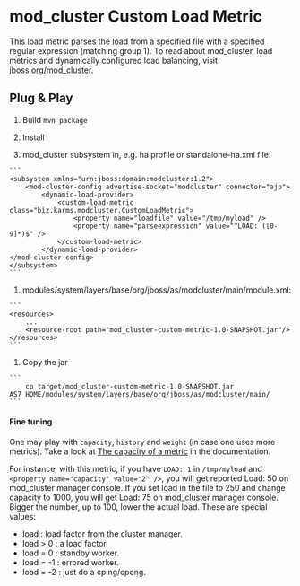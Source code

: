 mod_cluster Custom Load Metric
==============================

This load metric parses the load from a specified file with a specified regular expression (matching group 1).
To read about mod_cluster, load metrics and dynamically configured load balancing, visit [jboss.org/mod_cluster](http://www.jboss.org/mod_cluster).

Plug & Play
-----------

 1. Build 
    ```mvn package```

 1. Install
  1. mod_cluster subsystem in, e.g. ha profile or standalone-ha.xml file:

    ```
    <subsystem xmlns="urn:jboss:domain:modcluster:1.2">
        <mod-cluster-config advertise-socket="modcluster" connector="ajp">
            <dynamic-load-provider>
                <custom-load-metric class="biz.karms.modcluster.CustomLoadMetric">
                    <property name="loadfile" value="/tmp/myload" />
                    <property name="parseexpression" value="^LOAD: ([0-9]*)$" />
                </custom-load-metric>  
            </dynamic-load-provider>
    </mod-cluster-config>
    </subsystem>
    ```
  1. modules/system/layers/base/org/jboss/as/modcluster/main/module.xml:
  
    ```
    <resources>
        ...
        <resource-root path="mod_cluster-custom-metric-1.0-SNAPSHOT.jar"/>
    </resources>
    ```

  1. Copy the jar
  
    ```
        cp target/mod_cluster-custom-metric-1.0-SNAPSHOT.jar AS7_HOME/modules/system/layers/base/org/jboss/as/modcluster/main/
    ```

#### Fine tuning

One may play with ```capacity```, ```history``` and ```weight``` (in case one uses more metrics). Take a look at [The capacity of a metric](http://docs.jboss.org/mod_cluster/1.2.0/html_single/#java.load) in the documentation.

For instance, with this metric, if you have ```LOAD: 1``` in ```/tmp/myload``` and ```<property name="capacity" value="2" />```, you will get reported Load: 50 on mod_cluster manager console. If you set load in the file to 250 and change capacity to 1000, you will get Load: 75 on mod_cluster manager console. Bigger the number, up to 100, lower the actual load. These are special values:

 * load : load factor from the cluster manager.
 * load > 0  : a load factor.
 * load = 0  : standby worker.
 * load = -1 : errored worker.
 * load = -2 : just do a cping/cpong.       

